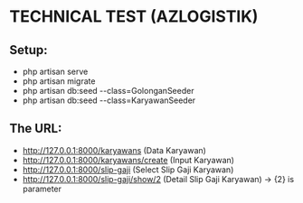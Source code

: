 # TECHNICAL TEST (AZLOGISTIK)

## Setup:
- php artisan serve
- php artisan migrate
- php artisan db:seed --class=GolonganSeeder
- php artisan db:seed --class=KaryawanSeeder

## The URL:
- http://127.0.0.1:8000/karyawans (Data Karyawan)
- http://127.0.0.1:8000/karyawans/create (Input Karyawan)
- http://127.0.0.1:8000/slip-gaji (Select Slip Gaji Karyawan)
- http://127.0.0.1:8000/slip-gaji/show/2 (Detail Slip Gaji Karyawan) -> {2} is parameter
